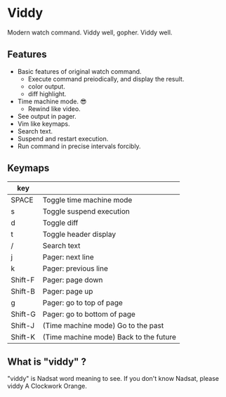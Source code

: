 # Viddy

Modern watch command.
Viddy well, gopher. Viddy well.

## Features

* Basic features of original watch command.
    * Execute command preiodically, and display the result.
    * color output.
    * diff highlight.
* Time machine mode. 😎
    * Rewind like video.
* See output in pager.
* Vim like keymaps.
* Search text.
* Suspend and restart execution.
* Run command in precise intervals forcibly.

## Keymaps

| key     |                                        |
|---------|----------------------------------------|
| SPACE   | Toggle time machine mode               |
| s       | Toggle suspend execution               |
| d       | Toggle diff                            |
| t       | Toggle header display                  |
| /       | Search text                            |
| j       | Pager: next line                       |
| k       | Pager: previous line                   |
| Shift-F | Pager: page down                       |
| Shift-B | Pager: page up                         |
| g       | Pager: go to top of page               |
| Shift-G | Pager: go to bottom of page            |
| Shift-J | (Time machine mode) Go to the past     |
| Shift-K | (Time machine mode) Back to the future |

## What is "viddy" ?

"viddy" is Nadsat word meaning to see.
If you don't know Nadsat, please viddy A Clockwork Orange.